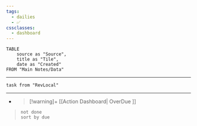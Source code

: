 ```yaml
---
tags:
  - dailies
  - ✅
cssclasses:
  - dashboard
---
```


```dataview
TABLE
	source as "Source",
	title as "Tile",
	date as "Created"
FROM "Main Notes/Data"
```
---
```dataview
task from "RevLocal"
```
---
- > [!warning]+ [[Action Dashboard| OverDue ]]
>```tasks
>not done
>sort by due
>```
